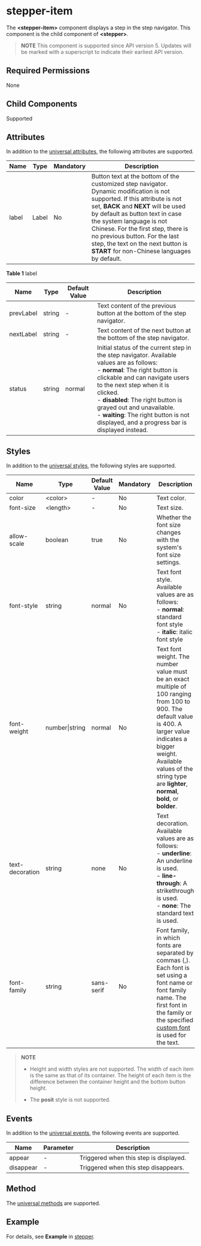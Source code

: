 # stepper-item

The **\<stepper-item>** component displays a step in the step navigator. This component is the child component of **\<stepper>**.

>  **NOTE**
> This component is supported since API version 5. Updates will be marked with a superscript to indicate their earliest API version.

## Required Permissions

None


## Child Components

Supported


## Attributes

In addition to the [universal attributes](../arkui-js/js-components-common-attributes.md), the following attributes are supported.

| Name| Type| Mandatory| Description|
| -------- | -------- | -------- | -------- |
| label | Label | No| Button text at the bottom of the customized step navigator. Dynamic modification is not supported. If this attribute is not set, **BACK** and **NEXT** will be used by default as button text in case the system language is not Chinese. For the first step, there is no previous button. For the last step, the text on the next button is **START** for non-Chinese languages by default.|

**Table 1** label

| Name| Type| Default Value| Description|
| -------- | -------- | -------- | -------- |
| prevLabel | string | - | Text content of the previous button at the bottom of the step navigator.|
| nextLabel | string | - | Text content of the next button at the bottom of the step navigator.|
| status | string | normal | Initial status of the current step in the step navigator. Available values are as follows:<br>- **normal**: The right button is clickable and can navigate users to the next step when it is clicked.<br>- **disabled**: The right button is grayed out and unavailable.<br>- **waiting**: The right button is not displayed, and a progress bar is displayed instead.|


## Styles

In addition to the [universal styles](../arkui-js/js-components-common-styles.md), the following styles are supported.

| Name| Type| Default Value| Mandatory| Description|
| -------- | -------- | -------- | -------- | -------- |
| color | &lt;color&gt; | - | No| Text color.|
| font-size | &lt;length&gt; | - | No| Text size.|
| allow-scale | boolean | true | No| Whether the font size changes with the system's font size settings.|
| font-style | string | normal | No| Text font style. Available values are as follows:<br>- **normal**: standard font style<br>- **italic**: italic font style|
| font-weight | number\|string | normal | No| Text font weight. The number value must be an exact multiple of 100 ranging from 100 to 900. The default value is 400. A larger value indicates a bigger weight. Available values of the string type are **lighter**, **normal**, **bold**, or **bolder**.|
| text-decoration | string | none | No| Text decoration. Available values are as follows:<br>- **underline**: An underline is used.<br>- **line-through**: A strikethrough is used.<br>- **none**: The standard text is used.|
| font-family | string | sans-serif | No| Font family, in which fonts are separated by commas (,). Each font is set using a font name or font family name. The first font in the family or the specified [custom font](../arkui-js/js-components-common-customizing-font.md) is used for the text.|

>  **NOTE**
> - Height and width styles are not supported. The width of each item is the same as that of its container. The height of each item is the difference between the container height and the bottom button height.
> 
> - The **posit** style is not supported.


## Events

In addition to the [universal events](../arkui-js/js-components-common-events.md), the following events are supported.

| Name| Parameter| Description|
| -------- | -------- | -------- |
| appear | - | Triggered when this step is displayed.|
| disappear | - | Triggered when this step disappears.|


## Method

The [universal methods](../arkui-js/js-components-common-methods.md) are supported.


## Example

For details, see **Example** in [stepper](../arkui-js/js-components-container-stepper.md).

